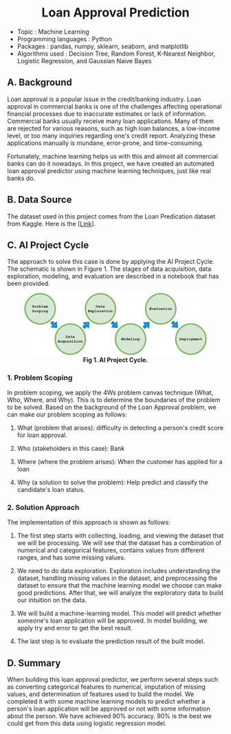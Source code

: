 # <center><b>Loan Approval Prediction</b><center>

<p>

- Topic : Machine Learning
- Programming languages : Python
- Packages : pandas, numpy, sklearn, seaborn, and matplotlib
- Algorithms used : Decision Tree, Random Forest, K-Nearest Neighbor, Logistic Regression, and Gaussian Naive Bayes</p>

## A. Background

<p>Loan approval is a popular issue in the credit/banking industry. Loan approval in commercial banks is one of the challenges affecting operational financial processes due to inaccurate estimates or lack of information. Commercial banks usually receive many loan applications. Many of them are rejected for various reasons, such as high loan balances, a low-income level, or too many inquiries regarding one's credit report. Analyzing these applications manually is mundane, error-prone, and time-consuming. 

Fortunately, machine learning helps us with this and almost all commercial banks can do it nowadays. In this project, we have created an automated loan approval predictor using machine learning techniques, just like real banks do.</p>

## B. Data Source

<p>The dataset used in this project comes from the Loan Predication dataset from Kaggle. Here is the <a href="https://www.kaggle.com/ninzaami/loan-predication/home"> [Link]</a>.</p>

## C. AI Project Cycle


<p>The approach to solve this case is done by applying the AI Project Cycle. The schematic is shown in Figure 1. The stages of data acquisition, data exploration, modeling, and evaluation are described in a notebook that has been provided.</p>

<figure>
  <img src="AI_Project_Cycle.png" alt="Alt Text">
  <figcaption style="text-align:center;"><b>Fig 1. AI Project Cycle.</b></figcaption>
</figure>

### 1. Problem Scoping

<p>In problem scoping, we apply the 4Ws problem canvas technique (What, Who, Where, and Why). This is to determine the boundaries of the problem to be solved. Based on the background of the Loan Approval problem, we can make our problem scoping as follows:

  1. What (problem that arises): difficulty in detecting a person's credit score for loan approval.
  
  2. Who (stakeholders in this case): Bank
  
  3. Where (where the problem arises): When the customer has applied for a loan
  
  4. Why (a solution to solve the problem): Help predict and classify the candidate's loan status.</p>

### 2. Solution Approach 

<p>The implementation of this approach is shown as follows:

  1. The first step starts with collecting, loading, and viewing the dataset that we will be processing. We will see that the dataset has a combination of numerical and categorical features, contains values from different ranges, and has some missing values.

  2. We need to do data exploration. Exploration includes understanding the dataset, handling missing values in the dataset, and preprocessing the dataset to ensure that the machine learning model we choose can make good predictions. After that, we will analyze the exploratory data to build our intuition on the data.

  3. We will build a machine-learning model. This model will predict whether someone's loan application will be approved. In model building, we apply try and error to get the best result.

  4. The last step is to evaluate the prediction result of the built model.</p>

## D. Summary

<p>When building this loan approval predictor, we perform several steps such as converting categorical features to numerical, imputation of missing values, and determination of features used to build the model. We completed it with some machine learning models to predict whether a person's loan application will be approved or not with some information about the person. We have achieved 90% accuracy. 90% is the best we could get from this data using logistic regression model.
</p>